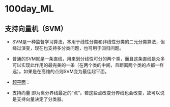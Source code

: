 # 100day_ML  
## 支持向量机（SVM）   
* SVM是一种监督学习算法，本用于线性分类和非线性分类的二元分类算法，但经过演变，现在也支持多分类问题，也可用于回归问题。
* 普通的SVM就是一条直线，用来划分线性可分的两个类，而且这条直线是众多可以实现此作用的最完美的一条（在两个类的中间，且距离两个类的点都一样远）。如果是在高维的点则SVM变为最佳超平面。
* [超平面](https://blog.csdn.net/denghecsdn/article/details/77313758)：

* 支持向量 即为离分界线最近的“点”。若这些点改变分界线也会改变，故可以说是支持向量决定了分类器。
